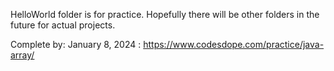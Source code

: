 HelloWorld folder is for practice. Hopefully there will be other folders in the future for actual projects.

Complete by: January 8, 2024 : https://www.codesdope.com/practice/java-array/
